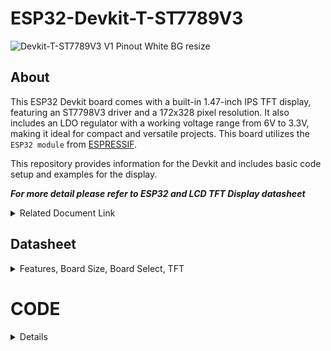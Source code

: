 # ESP32-Devkit-T-ST7789V3

![Devkit-T-ST7789V3 V1 Pinout White BG resize](https://github.com/user-attachments/assets/e2c77a3a-1b03-4acb-9fcd-7598d502f37b)


## About
This ESP32 Devkit board comes with a built-in 1.47-inch IPS TFT display, featuring an ST7798V3 driver and a 172x328 pixel resolution. It also includes an LDO regulator with a working voltage range from 6V to 3.3V, making it ideal for compact and versatile projects. This board utilizes the `ESP32 module` from [ESPRESSIF](https://www.espressif.com).

This repository provides information for the Devkit and includes basic code setup and examples for the display.

***For more detail please refer to ESP32 and LCD TFT Display datasheet***
<details> 
<summary>Related Document Link</summary>

+ [ESP32 WROOM 32 Datasheet](https://www.espressif.com/sites/default/files/documentation/esp32-wroom-32_datasheet_en.pdf) PDF
+ [ESP32-DevkitC V4](https://docs.espressif.com/projects/esp-idf/en/latest/esp32/hw-reference/esp32/get-started-devkitc.html)
+ [ESP32-Series Datasheet](https://www.espressif.com/sites/default/files/documentation/esp32_datasheet_en.pdf) PDF
+ [Espressif product](https://products.espressif.com/#/product-selector?names=)

</details>



## Datasheet
<details>
  <summary> Features, Board Size, Board Select, TFT</summary>

   ### Description

Features: 
  +	ESP32-WROOM-32D or ESP32-WROOM-32U Module
  +	USB Protection Diode
  + USB Type-C
  + Max +6V Input (from 5V pin)
  +	32 Pin
  +	1.47-inch IPS TFT display (172x328 pixel)
  +	UART CH340K
  +	3.3V Logic Level
  +	Built In LED (GPIO2)
  
  Board Size:
  +	Width: 25.37 mm x Length: 47.08 mm
  
  Compatible Board Select (for platform.io): 
  +	uPesy ESP32 Wroom DevKit
  +	Denky32 (WROOM32)
  
  LCD TFT Display Resolution:
  +	172x320 px

  ### BOARD DIMENSION

  ![Screenshot 2024-01-31 190518](https://github.com/TanderStudio/ESP32-Devkit-TFT/assets/157987904/d486ddf6-295e-46d6-9c67-f18a85f52e3e)
  

#### TFT 

Pinout for the display
| LCD TFT DISPLAY | GPIO |
| ----------- | -- |
| `MOSI`      | 23 |
| `SCK`       | 28 |
| `CS`        | 16 |
| `DC`        | 5  |
| `RST`       | 17 |
| `BackLight` | 4  |


</details>

# CODE

<details>
  
  <summary> Details </summary>

To start, this Devkit board utilizes the same ESP32 as other Devkits. Specifically, it employs either the `ESP32-WROOM-32D` or `ESP32-WROOM-32U` module from `ESPRESSIF`, which can be identified on the module itself. Additionally, this board is compatible with other libraries, as long as they do not interfere with pins already in use on the Devkit.

If you are using `platform.io`, select the `uPesy ESP32 Wroom DevKit` or `Denky32 (WROOM32)` as the target `board`.


  ## Built in LED
  <details>
  This code snippet is for controlling the LED on the Devkit, which is connected to `GPIO 2`. You can use this LED in the same way as any standard LED.

#### Simple LED PWM

  ```
    #include <Arduino.h>
    
    //define the pin for the LED
    #define BuiltInLED 2
    
    
    int brightness = 0; // how bright the LED is
    int fadeAmount = 5; // how many points to fade the LED by
    
    void setup() {
    
        Serial.begin(9600);
    
        pinMode(BuiltInLED, OUTPUT); // Set the LED pin as an output
    
        Serial.println("Hello World");
    }
    
    void loop() {
    
        brightness = brightness + fadeAmount; // Change the brightness
            if (brightness <= 0 || brightness >= 255) {
                fadeAmount = -fadeAmount; // Reverse the fade direction
            }
        
        analogWrite(BuiltInLED, brightness); // Set the brightness
        delay(20); // Delay for smoother fading (adjust as needed)
    
    }
```

#### Advanced LED PWM
    
You can also use this type of [Advanced PWM](https://randomnerdtutorials.com/esp32-pwm-arduino-ide/) to control the LED
```
    // the number of the LED pin
    const int ledPin = 2;  // 2 corresponds to GPIO2
    
    // setting PWM properties
    const int freq = 5000;
    const int ledChannel = 0;
    const int resolution = 8;
     
    void setup(){
      // configure LED PWM functionalitites
      ledcSetup(ledChannel, freq, resolution);
      
      // attach the channel to the GPIO to be controlled
      ledcAttachPin(ledPin, ledChannel);
    }
     
    void loop(){
      // increase the LED brightness
      for(int dutyCycle = 0; dutyCycle <= 255; dutyCycle++){   
        // changing the LED brightness with PWM
        ledcWrite(ledChannel, dutyCycle);
        delay(15);
      }
    
      // decrease the LED brightness
      for(int dutyCycle = 255; dutyCycle >= 0; dutyCycle--){
        // changing the LED brightness with PWM
        ledcWrite(ledChannel, dutyCycle);   
        delay(15);
      }
    }
```

</details>

## TFT
<details>
  
To begin, you can choose any display library compatible with the ESP32 Devkit and TFT display. I recommend using either [TFT_eSPI](https://github.com/Bodmer/TFT_eSPI?tab=readme-ov-file) by Bodmer or [LovyanGFX](https://github.com/lovyan03/LovyanGFX) by lovyan03.

The `pin` configuration for the display for this board remains the same across various displays.

to controll the `Backlight` i recommend to do it separately from the library

| LCD TFT DISPLAY | GPIO |
| ----------- | -- |
| `MOSI`      | 23 |
| `SCK`       | 28 |
| `CS`        | 16 |
| `DC`        | 5  |
| `RST`       | 17 |
| `BackLight` | 4  |

Using the TFT library you need to set up the pin first either in the user setup or on the main code.

  ### Bodmer TFT_eSPI
  <details>
  
  If u using the Bodmer Library, then add the library first into your project, after that, set the user Setup.
  
  ### User_Setup

<details>
  
  To use the TFT display, you need to set the `User_Setup.h` first.

  To access it, on the `VS-Code` you can find it on the EXPLORER bar on the side of your screen. On your Project file, inside the .pio - libdeps - TFT_eSPI - User_Setup.h
  
![Screenshot 2024-09-17 001626](https://github.com/user-attachments/assets/6ef12419-e8ca-4e18-837c-49beca4b04df)

To implement the necessary configurations, insert the following code into the `User_Setup.h` .

you can choose the `USER_SETUP_ID` either `135` or `203` 

    ```
    
            // ST7789 135 x 240 display with no chip select line
        #define USER_SETUP_ID 135
        
        #define ST7789_DRIVER     // Configure all registers
        
        #define TFT_WIDTH  172
        #define TFT_HEIGHT 320
        
        #define CGRAM_OFFSET      // Library will add offsets required
        
        //#define TFT_RGB_ORDER TFT_RGB  // Colour order Red-Green-Blue
        //#define TFT_RGB_ORDER TFT_BGR  // Colour order Blue-Green-Red
        
        //#define TFT_INVERSION_ON
        //#define TFT_INVERSION_OFF
        
        
        // Generic ESP32 setup
        //#define TFT_MISO 19
        #define TFT_MOSI 23
        #define TFT_SCLK 18
        #define TFT_CS    5 // Not connected
        #define TFT_DC    17
        #define TFT_RST   16  // Connect reset to ensure display initialises

                
        #define LOAD_GLCD   // Font 1. Original Adafruit 8 pixel font needs ~1820 bytes in FLASH
        #define LOAD_FONT2  // Font 2. Small 16 pixel high font, needs ~3534 bytes in FLASH, 96 characters
        #define LOAD_FONT4  // Font 4. Medium 26 pixel high font, needs ~5848 bytes in FLASH, 96 characters
        #define LOAD_FONT6  // Font 6. Large 48 pixel font, needs ~2666 bytes in FLASH, only characters 1234567890:-.apm
        #define LOAD_FONT7  // Font 7. 7 segment 48 pixel font, needs ~2438 bytes in FLASH, only characters 1234567890:.
        #define LOAD_FONT8  // Font 8. Large 75 pixel font needs ~3256 bytes in FLASH, only characters 1234567890:-.
        //#define LOAD_FONT8N // Font 8. Alternative to Font 8 above, slightly narrower, so 3 digits fit a 160 pixel TFT
        #define LOAD_GFXFF  // FreeFonts. Include access to the 48 Adafruit_GFX free fonts FF1 to FF48 and custom fonts
        
        #define SMOOTH_FONT
        
        
        // #define SPI_FREQUENCY  27000000
        #define SPI_FREQUENCY  40000000
        
        #define SPI_READ_FREQUENCY  20000000
        
        #define SPI_TOUCH_FREQUENCY  2500000
        
        // #define SUPPORT_TRANSACTIONS
    ```
</details>
    
  ### Example
  

 </details> 
</details>



